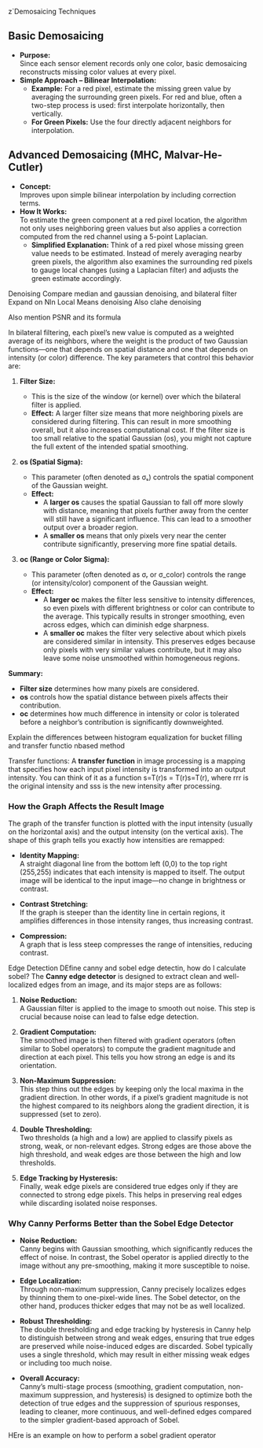 z`Demosaicing Techniques

## Basic Demosaicing
- **Purpose:**  
  Since each sensor element records only one color, basic demosaicing reconstructs missing color values at every pixel.
- **Simple Approach – Bilinear Interpolation:**  
  - **Example:** For a red pixel, estimate the missing green value by averaging the surrounding green pixels. For red and blue, often a two-step process is used: first interpolate horizontally, then vertically.  
  - **For Green Pixels:** Use the four directly adjacent neighbors for interpolation.

## Advanced Demosaicing (MHC, Malvar-He-Cutler)
- **Concept:**  
  Improves upon simple bilinear interpolation by including correction terms.
- **How It Works:**  
  To estimate the green component at a red pixel location, the algorithm not only uses neighboring green values but also applies a correction computed from the red channel using a 5-point Laplacian.  
  - **Simplified Explanation:** Think of a red pixel whose missing green value needs to be estimated. Instead of merely averaging nearby green pixels, the algorithm also examines the surrounding red pixels to gauge local changes (using a Laplacian filter) and adjusts the green estimate accordingly.



Denoising
Compare median and gaussian denoising, and bilateral filter
Expand on Nln Local Means denoising
Also clahe denoising

Also mention PSNR and its formula

In bilateral filtering, each pixel’s new value is computed as a weighted average of its neighbors, where the weight is the product of two Gaussian functions—one that depends on spatial distance and one that depends on intensity (or color) difference. The key parameters that control this behavior are:

1. **Filter Size:**
    
    - This is the size of the window (or kernel) over which the bilateral filter is applied.
    - **Effect:** A larger filter size means that more neighboring pixels are considered during filtering. This can result in more smoothing overall, but it also increases computational cost. If the filter size is too small relative to the spatial Gaussian (os), you might not capture the full extent of the intended spatial smoothing.
2. **os (Spatial Sigma):**
    
    - This parameter (often denoted as σₛ) controls the spatial component of the Gaussian weight.
    - **Effect:**
        - A **larger os** causes the spatial Gaussian to fall off more slowly with distance, meaning that pixels further away from the center will still have a significant influence. This can lead to a smoother output over a broader region.
        - A **smaller os** means that only pixels very near the center contribute significantly, preserving more fine spatial details.
3. **oc (Range or Color Sigma):**
    
    - This parameter (often denoted as σᵣ or σ_color) controls the range (or intensity/color) component of the Gaussian weight.
    - **Effect:**
        - A **larger oc** makes the filter less sensitive to intensity differences, so even pixels with different brightness or color can contribute to the average. This typically results in stronger smoothing, even across edges, which can diminish edge sharpness.
        - A **smaller oc** makes the filter very selective about which pixels are considered similar in intensity. This preserves edges because only pixels with very similar values contribute, but it may also leave some noise unsmoothed within homogeneous regions.

**Summary:**

- **Filter size** determines how many pixels are considered.
- **os** controls how the spatial distance between pixels affects their contribution.
- **oc** determines how much difference in intensity or color is tolerated before a neighbor’s contribution is significantly downweighted.

Explain the differences between histogram equalization for bucket filling and transfer functio nbased method


Transfer functions:
A **transfer function** in image processing is a mapping that specifies how each input pixel intensity is transformed into an output intensity. You can think of it as a function s=T(r)s = T(r)s=T(r), where rrr is the original intensity and sss is the new intensity after processing.

### How the Graph Affects the Result Image

The graph of the transfer function is plotted with the input intensity (usually on the horizontal axis) and the output intensity (on the vertical axis). The shape of this graph tells you exactly how intensities are remapped:

- **Identity Mapping:**  
    A straight diagonal line from the bottom left (0,0) to the top right (255,255) indicates that each intensity is mapped to itself. The output image will be identical to the input image—no change in brightness or contrast.
    
- **Contrast Stretching:**  
    If the graph is steeper than the identity line in certain regions, it amplifies differences in those intensity ranges, thus increasing contrast.
    
- **Compression:**  
    A graph that is less steep compresses the range of intensities, reducing contrast.

Edge Detection
DEfine canny and sobel edge detectin, how do I calculate sobel?
The **Canny edge detector** is designed to extract clean and well-localized edges from an image, and its major steps are as follows:

1. **Noise Reduction:**  
    A Gaussian filter is applied to the image to smooth out noise. This step is crucial because noise can lead to false edge detection.
    
2. **Gradient Computation:**  
    The smoothed image is then filtered with gradient operators (often similar to Sobel operators) to compute the gradient magnitude and direction at each pixel. This tells you how strong an edge is and its orientation.
    
3. **Non-Maximum Suppression:**  
    This step thins out the edges by keeping only the local maxima in the gradient direction. In other words, if a pixel’s gradient magnitude is not the highest compared to its neighbors along the gradient direction, it is suppressed (set to zero).
    
4. **Double Thresholding:**  
    Two thresholds (a high and a low) are applied to classify pixels as strong, weak, or non-relevant edges. Strong edges are those above the high threshold, and weak edges are those between the high and low thresholds.
    
5. **Edge Tracking by Hysteresis:**  
    Finally, weak edge pixels are considered true edges only if they are connected to strong edge pixels. This helps in preserving real edges while discarding isolated noise responses.
### Why Canny Performs Better than the Sobel Edge Detector

- **Noise Reduction:**  
    Canny begins with Gaussian smoothing, which significantly reduces the effect of noise. In contrast, the Sobel operator is applied directly to the image without any pre-smoothing, making it more susceptible to noise.
    
- **Edge Localization:**  
    Through non-maximum suppression, Canny precisely localizes edges by thinning them to one-pixel-wide lines. The Sobel detector, on the other hand, produces thicker edges that may not be as well localized.
    
- **Robust Thresholding:**  
    The double thresholding and edge tracking by hysteresis in Canny help to distinguish between strong and weak edges, ensuring that true edges are preserved while noise-induced edges are discarded. Sobel typically uses a single threshold, which may result in either missing weak edges or including too much noise.
    
- **Overall Accuracy:**  
    Canny’s multi-stage process (smoothing, gradient computation, non-maximum suppression, and hysteresis) is designed to optimize both the detection of true edges and the suppression of spurious responses, leading to cleaner, more continuous, and well-defined edges compared to the simpler gradient-based approach of Sobel.

HEre is an example on how to perform a sobel gradient operator